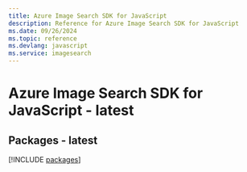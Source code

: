 ```yaml
---
title: Azure Image Search SDK for JavaScript
description: Reference for Azure Image Search SDK for JavaScript
ms.date: 09/26/2024
ms.topic: reference
ms.devlang: javascript
ms.service: imagesearch
---
```

# Azure Image Search SDK for JavaScript - latest
## Packages - latest
[!INCLUDE [packages](image-search-index.md)]